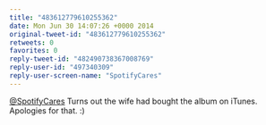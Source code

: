 ```yaml
---
title: "483612779610255362"
date: Mon Jun 30 14:07:26 +0000 2014
original-tweet-id: "483612779610255362"
retweets: 0
favorites: 0
reply-tweet-id: "482490738367008769"
reply-user-id: "497340309"
reply-user-screen-name: "SpotifyCares"
---
```

<a href="https://twitter.com/SpotifyCares">@SpotifyCares</a> Turns out the wife had bought the album on iTunes. Apologies for that. :)
